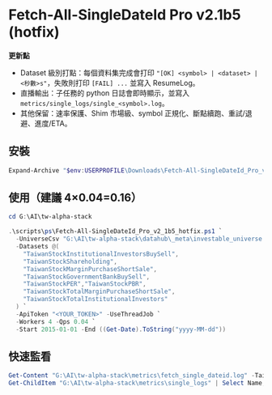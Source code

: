 # Fetch-All-SingleDateId Pro v2.1b5 (hotfix)

**更新點**
- Dataset 級別打點：每個資料集完成會打印 `"[OK] <symbol> | <dataset> | <秒數>s"`，失敗則打印 `[FAIL] ...` 並寫入 ResumeLog。
- 直播輸出：子任務的 python 日誌會即時顯示，並寫入 `metrics/single_logs/single_<symbol>.log`。
- 其他保留：速率保護、Shim 市場級、symbol 正規化、斷點續跑、重試/退避、進度/ETA。

## 安裝
```powershell
Expand-Archive "$env:USERPROFILE\Downloads\Fetch-All-SingleDateId_Pro_v2_1b5_hotfix.zip" -DestinationPath "G:\AI\tw-alpha-stack" -Force
```

## 使用（建議 4×0.04=0.16）
```powershell
cd G:\AI\tw-alpha-stack

.\scripts\ps\Fetch-All-SingleDateId_Pro_v2_1b5_hotfix.ps1 `
  -UniverseCsv "G:\AI\tw-alpha-stack\datahub\_meta\investable_universe.csv" `
  -Datasets @(
    "TaiwanStockInstitutionalInvestorsBuySell",
    "TaiwanStockShareholding",
    "TaiwanStockMarginPurchaseShortSale",
    "TaiwanStockGovernmentBankBuySell",
    "TaiwanStockPER","TaiwanStockPBR",
    "TaiwanStockTotalMarginPurchaseShortSale",
    "TaiwanStockTotalInstitutionalInvestors"
  ) `
  -ApiToken "<YOUR_TOKEN>" -UseThreadJob `
  -Workers 4 -Qps 0.04 `
  -Start 2015-01-01 -End ((Get-Date).ToString("yyyy-MM-dd"))
```

## 快速監看
```powershell
Get-Content "G:\AI\tw-alpha-stack\metrics\fetch_single_dateid.log" -Tail 50 -Wait
Get-ChildItem "G:\AI\tw-alpha-stack\metrics\single_logs" | Select Name,Length,LastWriteTime | Sort LastWriteTime -Descending | Select -First 10
```

